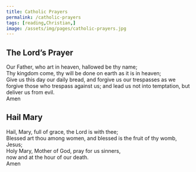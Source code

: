 ```yaml
---
title: Catholic Prayers
permalink: /catholic-prayers
tags: [reading,Christian,]
image: /assets/img/pages/catholic-prayers.jpg
---
```


## The Lord’s Prayer

Our Father, who art in heaven, hallowed be thy name;  
Thy kingdom come, thy will be done on earth as it is in heaven;  
Give us this day our daily bread, and forgive us our trespasses as we forgive those who trespass against us;  and lead us not into temptation, but deliver us from evil.  
Amen

## Hail Mary

Hail, Mary, full of grace, the Lord is with thee;  
Blessed art thou among women, and blessed is the fruit of thy womb, Jesus;  
Holy Mary, Mother of God, pray for us sinners,  
now and at the hour of our death.  
Amen
